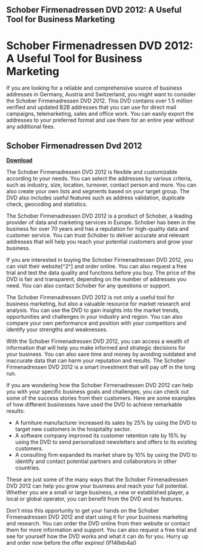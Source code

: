 ## Schober Firmenadressen DVD 2012: A Useful Tool for Business Marketing

  
# Schober Firmenadressen DVD 2012: A Useful Tool for Business Marketing
 
If you are looking for a reliable and comprehensive source of business addresses in Germany, Austria and Switzerland, you might want to consider the Schober Firmenadressen DVD 2012. This DVD contains over 1.5 million verified and updated B2B addresses that you can use for direct mail campaigns, telemarketing, sales and office work. You can easily export the addresses to your preferred format and use them for an entire year without any additional fees.
 
## Schober Firmenadressen Dvd 2012


[**Download**](https://persifalque.blogspot.com/?d=2tLWlU)

 
The Schober Firmenadressen DVD 2012 is flexible and customizable according to your needs. You can select the addresses by various criteria, such as industry, size, location, turnover, contact person and more. You can also create your own lists and segments based on your target group. The DVD also includes useful features such as address validation, duplicate check, geocoding and statistics.
 
The Schober Firmenadressen DVD 2012 is a product of Schober, a leading provider of data and marketing services in Europe. Schober has been in the business for over 70 years and has a reputation for high-quality data and customer service. You can trust Schober to deliver accurate and relevant addresses that will help you reach your potential customers and grow your business.
 
If you are interested in buying the Schober Firmenadressen DVD 2012, you can visit their website[^2^] and order online. You can also request a free trial and test the data quality and functions before you buy. The price of the DVD is fair and transparent, depending on the number of addresses you need. You can also contact Schober for any questions or support.

The Schober Firmenadressen DVD 2012 is not only a useful tool for business marketing, but also a valuable resource for market research and analysis. You can use the DVD to gain insights into the market trends, opportunities and challenges in your industry and region. You can also compare your own performance and position with your competitors and identify your strengths and weaknesses.
 
With the Schober Firmenadressen DVD 2012, you can access a wealth of information that will help you make informed and strategic decisions for your business. You can also save time and money by avoiding outdated and inaccurate data that can harm your reputation and results. The Schober Firmenadressen DVD 2012 is a smart investment that will pay off in the long run.

If you are wondering how the Schober Firmenadressen DVD 2012 can help you with your specific business goals and challenges, you can check out some of the success stories from their customers. Here are some examples of how different businesses have used the DVD to achieve remarkable results:
 
- A furniture manufacturer increased its sales by 25% by using the DVD to target new customers in the hospitality sector.
- A software company improved its customer retention rate by 15% by using the DVD to send personalized newsletters and offers to its existing customers.
- A consulting firm expanded its market share by 10% by using the DVD to identify and contact potential partners and collaborators in other countries.

These are just some of the many ways that the Schober Firmenadressen DVD 2012 can help you grow your business and reach your full potential. Whether you are a small or large business, a new or established player, a local or global operator, you can benefit from the DVD and its features.
 
Don't miss this opportunity to get your hands on the Schober Firmenadressen DVD 2012 and start using it for your business marketing and research. You can order the DVD online from their website or contact them for more information and support. You can also request a free trial and see for yourself how the DVD works and what it can do for you. Hurry up and order now before the offer expires!
 0f148eb4a0
